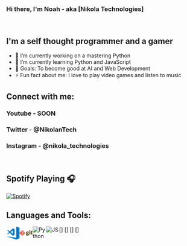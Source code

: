 ### Hi there, I'm Noah - aka [Nikola Technologies]

<br />

## I'm a self thought programmer and a gamer

- 🔭 I’m currently working on a mastering Python
- 🌱 I’m currently learning Python and JavaScript 
- 🥅 Goals: To become good at AI and Web Development
- ⚡ Fun fact about me: I love to play video games and listen to music

## Connect with me:

### Youtube - SOON
### Twitter - @NikolanTech
### Instagram - @nikola_technologies

<br />

## Spotify Playing 🎧
[![Spotify](https://spotify-github-readme.vercel.app/api/spotify)](https://open.spotify.com/collection/tracks)

## Languages and Tools:

[<img align="left" alt="Visual Studio Code" width="35px" src="https://raw.githubusercontent.com/github/explore/80688e429a7d4ef2fca1e82350fe8e3517d3494d/topics/visual-studio-code/visual-studio-code.png" />]
[<img align="left" alt="Git" width="35px" src="https://raw.githubusercontent.com/github/explore/80688e429a7d4ef2fca1e82350fe8e3517d3494d/topics/git/git.png" />]
[<img align="left" alt="Python" width="35px" src="https://github.com/jalbertsr/logo-badge-images/blob/master/img/rsz_python.png" />]
[<img align="left" alt="JS" width="35px" src="http://3con14.biz/code/_data/js/intro/js-logo.png" />]

<br />
